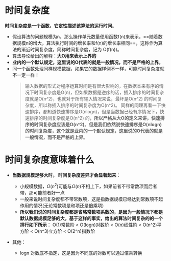 # 时间复杂度
**时间复杂度是一个函数，它定性描述该算法的运行时间**。
- 假设算法的问题规模为n，那么操作单元数量便用函数f(n)来表示，==随着数据规模n的增大，算法执行时间的增长率和f(n)的增长率相同==，这称作为算法的渐近时间复杂度，简称时间复杂度，记为 O(f(n))。
- 算法导论给出的解释：**大O用来表示上界的**
- **业内的一个默认规定，这里说的O代表的就是一般情况，而不是严格的上界**。
- 同一个函数处理同样规模数据，如果它的数据样例不一样，可能时间复杂度就不一定一样！
  >输入数据的形式对程序运算时间是有很大影响的，在数据本来有序的情况下时间复杂度是O(n)，但如果数据是逆序的话，插入排序的时间复杂度就是O(n^2)，也就对于所有输入情况来说，最坏是O(n^2) 的时间复杂度，所以称插入排序的时间复杂度为O(n^2)。
  >同样的同理再看一下快速排序，都知道快速排序是O(nlogn)，但是当数据已经有序情况下，快速排序的时间复杂度是O(n^2) 的，**所以严格从大O的定义来讲，快速排序的时间复杂度应该是O(n^2)**。**但是我们依然说快速排序是O(nlogn)的时间复杂度，这个就是业内的一个默认规定，这里说的O代表的就是一般情况，而不是严格的上界**。



# 时间复杂度意味着什么
- **当数据规模足够大时， 时间复杂度差异才会显著起来**：
  - 小规模数据，$O(n^2)$可能与$O(n)$不相上下，如果前者不带常数项而后者带，那可能前者好一点
  - 一般来说时间复杂度都不带常数项，这是指数据规模已经达到常数项不起作用的情况(无论常数项是和项还是倍乘项)
  - **所以我们说的时间复杂度都是省略常数项系数的，是因为一般情况下都是默认数据规模足够的大，基于这样的事实，给出的算法时间复杂的的一个排行如下所示**：
    O(1)常数阶 < O(logn)对数阶 < O(n)线性阶 < O(n^2)平方阶 < O(n^3)立方阶 < O(2^n)指数阶

- 其他：
  - logn 对数底不指定，这是因为不同底的对数可以通过倍乘转换